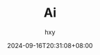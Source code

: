 ---
title: "Ai"
subtitle: ""
date: 2024-09-16T20:31:08+08:00
lastmod: 2024-09-16T20:31:08+08:00
draft: true
author: ""
authorLink: ""
license: ""
tags: [""]
categories: [""]
featuredImage: ""
featuredImagePreview: ""
summary: ""
hiddenFromHomePage: false
hiddenFromSearch: false
toc:
  enable: true
  auto: true
mapbox:
share:
  enable: true
comment:
  enable: true
author: "hxy"
---